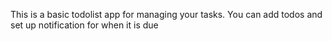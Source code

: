 This is a basic todolist app for managing your tasks. You can add todos and set up notification for when it is due